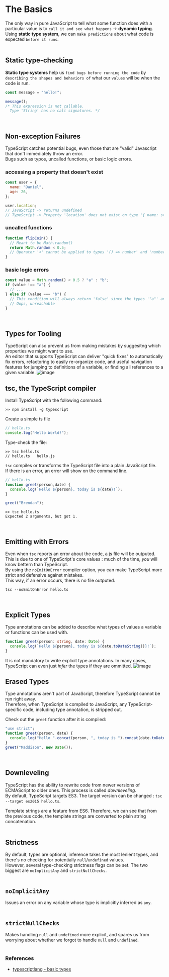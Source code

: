 # The Basics
The only way in pure JavaScript to tell what some function does with a particular value is to `call it and see what happens` &rarr; **dynamic typing**.  
Using **static type system**, we can `make predictions` about what code is expected `before it runs`.  
<br/>

## Static type-checking
**Static type systems** help us `find bugs before running the code` by `describing the shapes and behaviors of` what our `values` will be when the code is run.  
```TypeScript
const message = "hello!";

message();
/* This expression is not callable.
  Type 'String' has no call signatures. */
```
<br/>

## Non-exception Failures
TypeScript catches potential bugs, even those that are "valid" Javascript that don't immediately throw an error.  
Bugs such as typos, uncalled functions, or basic logic errors.  

### accessing a property that doesn't exist
```JavaScript
const user = {
  name: "Daniel",
  age: 26,
};

user.location;
// JavaScript -> returns undefined
// TypeScript -> Property 'location' does not exist on type '{ name: string; age: number; }'.

```

### uncalled functions
``` JavaScript
function flipCoin() {
  // Meant to be Math.random()
  return Math.random < 0.5;
  // Operator '<' cannot be applied to types '() => number' and 'number'.
}
```

### basic logic errors
```JavaScript
const value = Math.random() < 0.5 ? "a" : "b";
if (value !== "a") {
  // ...
} else if (value === "b") {
  // This condition will always return 'false' since the types '"a"' and '"b"' have no overlap.
  // Oops, unreachable
}
```
<br/>

## Types for Tooling
TypeScript can also prevent us from making mistakes by suggesitng which properties we might want to use.  
An editor that supports TypeScript can deliver "quick fixes" to automatically fix errors, refactoring to easily re-organize code, and useful navigation features for jumping to definitions of a variable, or finding all references to a given variable. 
![image](https://user-images.githubusercontent.com/43084680/167619861-7354d2df-519d-4052-a08b-dc963a7fc90c.png)
<br/>

## tsc, the TypeScript compiler
Install TypeScript with the following command:
```console
>> npm install -g typescript
```

Create a simple ts file
```JavaScript
// hello.ts
console.log("Hello World!");
```

Type-check the file:
```console
>> tsc hello.ts
// hello.ts   hello.js
```

`tsc` compiles or transforms the TypeScript file into a plain JavaScript file.  
If there is an error, an error will show on the command line.  
```JavaScript
// hello.ts
function greet(person,date) {
  console.log(`Hello ${person}, today is ${date}!`);
}

greet("Brendan");
```
```console
>> tsc hello.ts
Expected 2 arguments, but got 1.
```
<br/>

## Emitting with Errors
Even when `tsc` reports an error about the code, a js file will be outputed.  
This is due to one of TypeScript's core values : much of the time, _you_ will know bettern than TypeScript.  
By using the `noEmitOnError` compiler option, you can make TypeScript more strict and defensive against mistakes.  
This way, if an error occurs, there is no file outputed.  
```console
tsc --noEmitOnError hello.ts
```
<br/>

## Explicit Types
Type annotations can be added to describe what types of values a variable or functions can be used with.  
```TypeScript
function greet(person: string, date: Date) {
  console.log(`Hello ${person}, today is ${date.toDateString()}!`);
}
```
It is not mandatory to write explicit type annotations. In many cases, TypeScript can even just _infer_ the types if they are ommitted.
![image](https://user-images.githubusercontent.com/43084680/167634976-8c3dd6b1-451c-4c59-b08c-d80634243388.png)
<br/>

## Erased Types
Type annotations aren't part of JavaScript, therefore TypeScript cannot be run right away.  
Therefore, when TypeScript is compiled to JavaScript, any TypeScript-specific code, including type annotation, is stripped out.  

Check out the `greet` function after it is compiled:
```JavaScript
"use strict";
function greet(person, date) {
  console.log("Hello ".concat(person, ", today is ").concat(date.toDateString(), "!"));
}
greet("Maddison", new Date());
```
<br/>

## Downleveling
TypeScript has the ability to rewrite code from newer versions of ECMAScript to older ones. This process is called _downleveling_.  
By default, TypeScript targets ES3. The target version can be changed : `tsc --target es2015 hello.ts`.  
  
Template strings are a feature from ES6. Therefore, we can see that from the previous code, the template strings are converted to plain string concatenation.  
<br/>

## Strictness
By default, types are optional, inference takes the most lenient types, and there's no checking for potentially `null`/`undefined` values.  
However, several type-checking strictness flags can be set. The two biggest are `noImplicitAny` and `strictNullChecks`.  
<br/>

## `noImplicitAny`
Issues an error on any variable whose type is implicitly inferred as `any`.  
<br/>

## `strictNullChecks`
Makes handling `null` and `undefined` more explicit, and spares us from worrying about whether we forgot to handle `null` and `undefined`.  
<br/>

### References
- [typescriptlang - basic types](https://www.typescriptlang.org/docs/handbook/2/basic-types.html)
